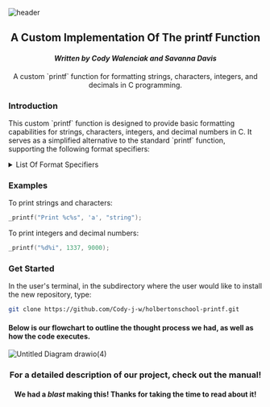 ![header](https://capsule-render.vercel.app/api?type=rect&height=200&text=Holbertonschool-printf%20&fontAlign=50&stroke=ff0000&strokeWidth=3&color=_hexcodeff0000)

<h2 align="center"><b>A Custom Implementation Of The printf Function</b></h2>

<h4 align="center"><i>Written by Cody Walenciak and Savanna Davis</i></h4>

<p align="center">A custom `printf` function for formatting strings, characters, integers, and decimals in C programming.</p>

<h3><span>Introduction</span></h3>

<p>This custom `printf` function is designed to provide basic formatting capabilities for strings, characters, integers, and decimal numbers in C. It serves as a simplified alternative to the standard `printf` function, supporting the following format specifiers:</p>

<details><summary>List Of Format Specifiers</summary>

- `%s`: <i>Format and print strings.</i>
- `%c`: <i>Format and print characters.</i>
- `%i`: <i>Format and print integers.</i>
- `%d`: <i>Format and print decimal numbers.</i></details>

<h3>Examples</h3>

To print strings and characters:

```c
_printf("Print %c%s", 'a', "string");
```

To print integers and decimal numbers:

```c
_printf("%d%i", 1337, 9000);
```

<h3>Get Started</h3>

In the user's terminal, in the subdirectory where the user would like to install the new repository, type:

```bash
git clone https://github.com/Cody-j-w/holbertonschool-printf.git
```

<h4>Below is our flowchart to outline the thought process we had, as well as how the code executes.</h4>

![Untitled Diagram drawio(4)](https://github.com/Cody-j-w/holbertonschool-printf/assets/125928278/1f1272a7-d1e9-492c-bec2-5de4fa446756)

<h3 align="center">For a detailed description of our project, check out the manual!</h3>



<h4 align="center">We had a <i>blast</i> making this! Thanks for taking the time to read about it!</h4>
